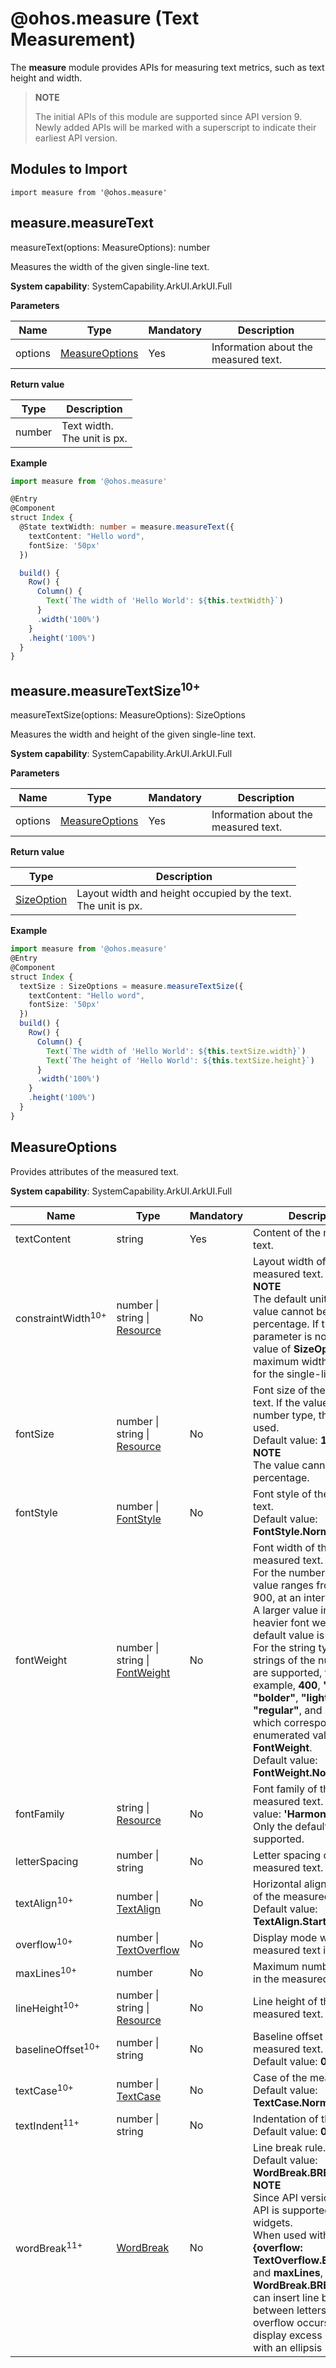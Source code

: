 # @ohos.measure (Text Measurement)

The **measure** module provides APIs for measuring text metrics, such as text height and width.

> **NOTE**
>
> The initial APIs of this module are supported since API version 9. Newly added APIs will be marked with a superscript to indicate their earliest API version.


## Modules to Import

```
import measure from '@ohos.measure'
```

## measure.measureText

measureText(options: MeasureOptions): number

Measures the width of the given single-line text.

**System capability**: SystemCapability.ArkUI.ArkUI.Full

**Parameters**

| Name    | Type                             | Mandatory  | Description       |
| ------- | ------------------------------- | ---- | --------- |
| options | [MeasureOptions](#measureoptions) | Yes   | Information about the measured text.|

**Return value**

| Type         | Description      |
| ------------  | --------- |
| number        | Text width.<br>The unit is px.|


**Example**

```ts
import measure from '@ohos.measure'

@Entry
@Component
struct Index {
  @State textWidth: number = measure.measureText({
    textContent: "Hello word",
    fontSize: '50px'
  })

  build() {
    Row() {
      Column() {
        Text(`The width of 'Hello World': ${this.textWidth}`)
      }
      .width('100%')
    }
    .height('100%')
  }
}
```

## measure.measureTextSize<sup>10+</sup>

measureTextSize(options: MeasureOptions): SizeOptions

Measures the width and height of the given single-line text.

**System capability**: SystemCapability.ArkUI.ArkUI.Full

**Parameters**

| Name    | Type                             | Mandatory  | Description       |
| ------- | ------------------------------- | ---- | --------- |
| options | [MeasureOptions](#measureoptions) | Yes   | Information about the measured text.|

**Return value**

| Type         | Description      |
| ------------  | --------- |
| [SizeOption](../arkui-ts/ts-types.md#sizeoptions)   | Layout width and height occupied by the text.<br>The unit is px.|


**Example**

```ts
import measure from '@ohos.measure'
@Entry
@Component
struct Index {
  textSize : SizeOptions = measure.measureTextSize({
    textContent: "Hello word",
    fontSize: '50px'
  })
  build() {
    Row() {
      Column() {
        Text(`The width of 'Hello World': ${this.textSize.width}`)
        Text(`The height of 'Hello World': ${this.textSize.height}`)
      }
      .width('100%')
    }
    .height('100%')
  }
}
```

## MeasureOptions

Provides attributes of the measured text.

**System capability**: SystemCapability.ArkUI.ArkUI.Full

| Name          | Type                                                                                               | Mandatory| Description                     |
| -------------- | -------------------------------------------------------------------------------------------------- | ---- | ----------------------------------------------- |
| textContent | string                                                                                             | Yes  | Content of the measured text.                                 |
| constraintWidth<sup>10+</sup> | number \| string \| [Resource](../arkui-ts/ts-types.md#resource)   | No  | Layout width of the measured text.<br>**NOTE**<br>The default unit is vp. The value cannot be a percentage. If this parameter is not set, the value of **SizeOption** is the maximum width allowed for the single-line text.                            |
| fontSize       | number \| string \| [Resource](../arkui-ts/ts-types.md#resource)               | No  | Font size of the measured text. If the value is of the number type, the unit fp is used.<br>Default value: **16fp**<br>**NOTE**<br>The value cannot be a percentage.   |
| fontStyle      | number \| [FontStyle](../arkui-ts/ts-appendix-enums.md#fontstyle)                        | No  | Font style of the measured text.<br>Default value: **FontStyle.Normal**           |
| fontWeight     | number \| string \| [FontWeight](../arkui-ts/ts-appendix-enums.md#fontweight)  | No  | Font width of the measured text.<br>For the number type, the value ranges from 100 to 900, at an interval of 100. A larger value indicates a heavier font weight. The default value is **400**.<br>For the string type, only strings of the number type are supported, for example, **400**, **"bold"**, **"bolder"**, **"lighter"**, **"regular"**, and **"medium"**, which correspond to the enumerated values in **FontWeight**.<br>Default value: **FontWeight.Normal**|
| fontFamily     | string \| [Resource](../arkui-ts/ts-types.md#resource)                                   | No  | Font family of the measured text. Default value: **'HarmonyOS Sans'**<br>Only the default font is supported.|
| letterSpacing  | number \| string                                                                         | No  | Letter spacing of the measured text.|
| textAlign<sup>10+</sup>  | number \| [TextAlign](../arkui-ts/ts-appendix-enums.md#textalign)              | No  | Horizontal alignment mode of the measured text.<br>Default value: **TextAlign.Start**|
| overflow<sup>10+</sup>  | number \| [TextOverflow](../arkui-ts/ts-appendix-enums.md#textoverflow)         | No  | Display mode when the measured text is too long.|
| maxLines<sup>10+</sup>  | number                                                                                    | No  | Maximum number of lines in the measured text.|
| lineHeight<sup>10+</sup>  | number \| string \| [Resource](../arkui-ts/ts-types.md#resource)    | No  | Line height of the measured text.|
| baselineOffset<sup>10+</sup>  | number \| string                                                          | No  | Baseline offset of the measured text.<br>Default value: **0**|
| textCase<sup>10+</sup>  | number \| [TextCase](../arkui-ts/ts-appendix-enums.md#textcase)                 | No  | Case of the measured text.<br>Default value: **TextCase.Normal**|
| textIndent<sup>11+</sup> | number \| string  | No | Indentation of the first line.<br>Default value: **0**|
| wordBreak<sup>11+</sup> | [WordBreak](../arkui-ts/ts-appendix-enums.md#wordbreak11) | No  | Line break rule.<br>Default value: **WordBreak.BREAK_WORD**<br>**NOTE**<br>Since API version 11, this API is supported in ArkTS widgets.<br>When used with **{overflow: TextOverflow.Ellipsis}** and **maxLines**, **WordBreak.BREAK_ALL** can insert line breaks between letters when overflow occurs and display excess content with an ellipsis (...).|
